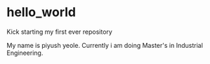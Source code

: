 # hello_world
Kick starting my first ever repository

My name is piyush yeole. Currently i am doing Master's in Industrial Engineering.
